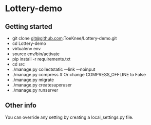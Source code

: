 Lottery-demo
============

Getting started
---------------

* git clone git@github.com:ToeKnee/Lottery-demo.git
* cd Lottery-demo
* virtualenv env
* source env/bin/activate
* pip install -r requirements.txt
* cd src
* ./manage.py collectstatic --link --noinput
* ./manage.py compress  # Or change COMPRESS_OFFLINE to False
* ./manage.py migrate
* ./manage.py createsuperuser
* ./manage.py runserver



Other info
----------

You can override any setting by creating a local_settings.py file.
